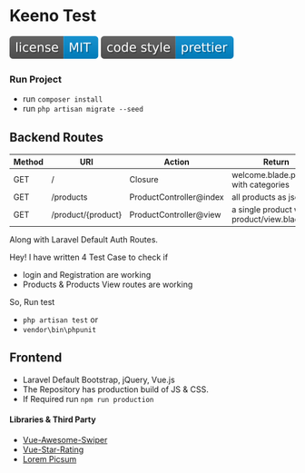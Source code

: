 # Keeno Test
[![](resources/badge/badge.license.svg)](https://opensource.org/licenses/MIT)
[![](resources/badge/badge.style.svg)](https://prettier.io/)

### Run Project
- run `composer install`
- run `php artisan migrate --seed`

## Backend Routes

| Method | URI                | Action                  | Return                                              |
| ------ | ------------------ | ----------------------- | --------------------------------------------------- |
| GET    | /                  | Closure                 | welcome.blade.php with categories            |
| GET    | /products          | ProductController@index | all products as json                         |
| GET    | /product/{product} | ProductController@view  | a single product with product/view.blade.php |

Along with Laravel Default Auth Routes.

Hey! I have written 4 Test Case to check if  
- login and Registration are working
- Products & Products View routes are working

So, Run test 
- `php artisan test` or
- `vendor\bin\phpunit`

## Frontend

- Laravel Default Bootstrap, jQuery, Vue.js
- The Repository has production build of JS & CSS.
- If Required run `npm run production`

#### Libraries & Third Party
- [Vue-Awesome-Swiper](https://github.com/surmon-china/vue-awesome-swiper)
- [Vue-Star-Rating](https://github.com/craigh411/vue-star-rating)
- [Lorem Picsum](https://picsum.photos/) 